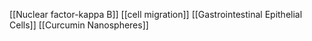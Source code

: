 [[Nuclear factor-kappa B]]
[[cell migration]]
[[Gastrointestinal Epithelial Cells]]
[[Curcumin Nanospheres]]
